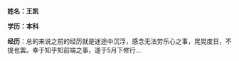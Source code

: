 **姓名：王凯**                       

**学历：本科**

**经历**：总的来说之前的经历就是迷途中沉浮，感念无法劳乐心之事，晃晃度日，不提也罢。幸于知乎知前端之事，遂于5月下修行...

